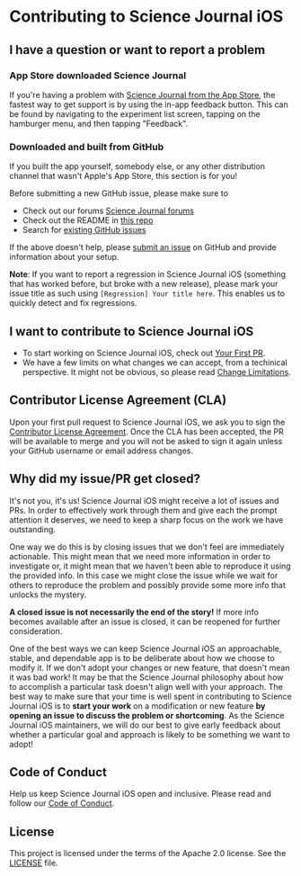 # Contributing to Science Journal iOS

## I have a question or want to report a problem

### App Store downloaded Science Journal

If you're having a problem with [Science Journal from the App Store](https://itunes.apple.com/us/app/science-journal-by-google/id1251205555?mt=8), the fastest way to get support is by using the in-app feedback button. This can be found by navigating to the experiment list screen, tapping on the hamburger menu, and then tapping "Feedback".

### Downloaded and built from GitHub

If you built the app yourself, somebody else, or any other distribution channel that wasn't Apple's App Store, this section is for you!

Before submitting a new GitHub issue, please make sure to

- Check out our forums [Science Journal forums](https://forum.arduino.cc/index.php?board=131.0)
- Check out the README in [this repo](https://github.com/bcmi-labs/Science-Journal-iOS/blob/master/README.md)
- Search for [existing GitHub issues](https://github.com/bcmi-labs/Science-Journal-iOS/issues)

If the above doesn't help, please [submit an issue](https://github.com/bcmi-labs/Science-Journal-iOS/issues) on GitHub and provide information about your setup.

**Note**: If you want to report a regression in Science Journal iOS (something that has worked before, but broke with a new release), please mark your issue title as such using `[Regression] Your title here`. This enables us to quickly detect and fix regressions.

## I want to contribute to Science Journal iOS

- To start working on Science Journal iOS, check out [Your First PR](https://github.com/bcmi-labs/Science-Journal-iOS/blob/master/YOUR_FIRST_PR.md).
- We have a few limits on what changes we can accept, from a techinical perspective. It might not be obvious, so please read [Change Limitations](https://github.com/bcmi-labs/Science-Journal-iOS/blob/master/CHANGE_LIMITATIONS.md).

## Contributor License Agreement (CLA)

Upon your first pull request to Science Journal iOS, we ask you to sign the [Contributor License Agreement](). Once the CLA has been accepted, the PR will be available to merge and you will not be asked to sign it again unless your GitHub username or email address changes.


## Why did my issue/PR get closed?

It's not you, it's us! Science Journal iOS might receive a lot of issues and PRs. In order to effectively work through them and give each the prompt attention it deserves, we need to keep a sharp focus on the work we have outstanding.

One way we do this is by closing issues that we don't feel are immediately actionable. This might mean that we need more information in order to investigate or, it might mean that we haven't been able to reproduce it using the provided info. In this case we might close the issue while we wait for others to reproduce the problem and possibly provide some more info that unlocks the mystery.

**A closed issue is not necessarily the end of the story!** If more info becomes available after an issue is closed, it can be reopened for further consideration.

One of the best ways we can keep Science Journal iOS an approachable, stable, and dependable app is to be deliberate about how we choose to modify it. If we don't adopt your changes or new feature, that doesn't mean it was bad work! It may be that the Science Journal philosophy about how to accomplish a particular task doesn't align well with your approach. The best way to make sure that your time is well spent in contributing to Science Journal iOS is to **start your work** on a modification or new feature **by opening an issue to discuss the problem or shortcoming**. As the Science Journal iOS maintainers, we will do our best to give early feedback about whether a particular goal and approach is likely to be something we want to adopt!

## Code of Conduct

Help us keep Science Journal iOS open and inclusive. Please read and follow our [Code of Conduct](https://github.com/bcmi-labs/Science-Journal-iOS/blob/master/CODE_OF_CONDUCT.md).

## License

This project is licensed under the terms of the Apache 2.0 license. See the [LICENSE](https://github.com/bcmi-labs/Science-Journal-iOS/blob/master/LICENSE) file.
